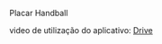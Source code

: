 Placar Handball

video de utilização do aplicativo: [Drive](https://drive.google.com/file/d/1VAGXIP2Jc8MkgzL_ChHwRX544tTVkd6v/view?usp=drive_link)